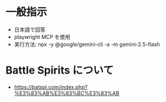 # 一般指示
- 日本語で回答
- playwright MCP を使用
- 実行方法: npx -y @google/gemini-cli -a -m gemini-2.5-flash

# Battle Spirits について
- https://batspi.com/index.php?%E3%83%AB%E3%83%BC%E3%83%AB
